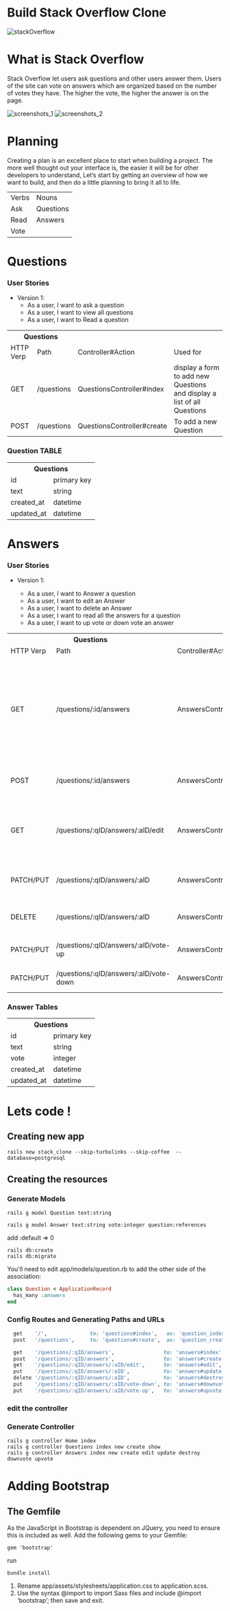 # Build Stack Overflow Clone

![stackOverflow](https://pics.me.me/i-dont-but-when-i-do-i-google-stackoverflow-stack-21431262.png)

# What is Stack Overflow

Stack Overflow let users ask questions and other users answer them. Users of the site can vote on answers which are organized based on the number of votes they have. The higher the vote, the higher the answer is on the page.

![screenshots_1](/screenshots/1.png)
![screenshots_2](/screenshots/2.png)

# Planning

Creating a plan is an excellent place to start when building a project. The more well thought out your interface is, the easier it will be for other developers to understand, Let’s start by getting an overview of how we want to build, and then do a little planning to bring it all to life.

<table style="display:inline">

  <tr>
    <td>Verbs</td>
    <td>Nouns</td>
  </tr>

  <tr>
    <td>Ask</td>
    <td>Questions</td>
  </tr>

  <tr>
    <td>Read</td>
    <td>Answers</td>
  </tr>

   <tr>
    <td>Vote</td>
    <td></td>
  </tr>
</table>

# Questions

### User Stories

- Version 1:
  - As a user, I want to ask a question
  - As a user, I want to view all questions
  - As a user, I want to Read a question

<table>
  <th colspan="2" style="text-align:center">Questions</th>

  <tr>
    <td>HTTP Verp</td>
    <td>Path</td>
    <td>Controller#Action</td>
    <td>Used for</td>
  </tr>

  <tr>
    <td>GET</td>
    <td>/questions</td>
    <td>QuestionsController#index</td>
    <td>display a form to add new Questions and display a list of all Questions </td>
  </tr>

  <tr>
    <td>POST</td>
    <td>/questions</td>
    <td>QuestionsController#create</td>
    <td>To add a new Question</td>
  </tr>

</table>

### Question TABLE

<table>
  <th colspan="2" style="text-align:center">Questions</th>

  <tr>
    <td>id</td>
    <td>primary key</td>
  </tr>

  <tr>
    <td>text</td>
    <td>string</td>
  </tr>

  <tr>
    <td>created_at</td>
    <td>datetime</td>
  </tr>

  <tr>
    <td>updated_at</td>
    <td>datetime</td>
  </tr>

</table>

# Answers

### User Stories

- Version 1:

  - As a user, I want to Answer a question
  - As a user, I want to edit an Answer
  - As a user, I want to delete an Answer
  - As a user, I want to read all the answers for a question
  - As a user, I want to up vote or down vote an answer

<table>

  <th colspan="2" style="text-align:center">Questions</th>
  
  <tr>
    <td>HTTP Verp</td>
    <td>Path</td>
    <td>Controller#Action</td>
    <td>Used for</td>
  </tr>

  <tr>
    <td>GET</td>
    <td>/questions/:id/answers</td>
    <td>AnswersController#index</td>
    <td>Display a form to add new Answer and display a list of all Answers for a question </td>
  </tr>

  <tr>
    <td>POST</td>
    <td>/questions/:id/answers</td>
    <td>AnswersController#create</td>
    <td>to create a new answer</td>
  </tr>

  <tr>
    <td>GET</td>
    <td>/questions/:qID/answers/:aID/edit</td>
    <td>AnswersController#edit</td>
    <td>Return an HTML form for editing an answer </td>
  </tr>

  <tr>
    <td>PATCH/PUT</td>
    <td>/questions/:qID/answers/:aID</td>
    <td>AnswersController#update</td>
    <td>to update an Answer </td>
  </tr>

  <tr>
    <td>DELETE</td>
    <td>/questions/:qID/answers/:aID</td>
    <td>AnswersController#destroy</td>
    <td>to delete an Answer</td>
  </tr>

  <tr>
    <td>PATCH/PUT</td>
    <td>/questions/:qID/answers/:aID/vote-up</td>
    <td>AnswersController#upvote</td>
    <td>to up vote an answer</td>
  </tr>

  <tr>
    <td>PATCH/PUT</td>
    <td>/questions/:qID/answers/:aID/vote-down</td>
    <td>AnswersController#downvote</td>
    <td>to down vote an answer</td>
  </tr>

</table>

### Answer Tables

<table>
  <th colspan="2" style="text-align:center">Questions</th>
  <tr>
    <td>id</td>
    <td>primary key</td>
  </tr>
  <tr>
    <td>text</td>
    <td>string</td>
  </tr>
    <tr>
    <td>vote</td>
    <td>integer</td>
  </tr>
  <tr>
    <td>created_at</td>
    <td>datetime</td>
  </tr>
  <tr>
    <td>updated_at</td>
    <td>datetime</td>
  </tr>
</table>

# Lets code !

## Creating new app

```
rails new stack_clone --skip-turbolinks --skip-coffee  --database=postgresql
```

## Creating the resources

### Generate Models

```
rails g model Question text:string

rails g model Answer text:string vote:integer question:references
```

add :default => 0

```
rails db:create
rails db:migrate
```

You'll need to edit app/models/question.rb to add the other side of the association:

```rb
class Question < ApplicationRecord
  has_many :answers
end
```

### Config Routes and Generating Paths and URLs

```rb
  get    '/',              to: 'questions#index',   as: 'question_index'
  post   '/questions',     to: 'questions#create',  as: 'question_create'

  get    '/questions/:qID/answers',                to: 'answers#index',    as: 'answers_index'
  post   '/questions/:qID/answers',                to: 'answers#create',   as: 'answer_create'
  get    '/questions/:qID/answers/:aID/edit',      to: 'answers#edit',     as: 'answer_edit'
  put    '/questions/:qID/answers/:aID',           to: 'answers#update',   as: 'answer_update'
  delete '/questions/:qID/answers/:aID',           to: 'answers#destroy',  as: 'answer_destroy'
  put    '/questions/:qID/answers/:aID/vote-down', to: 'answers#downvote', as: 'downvote_update'
  put    '/questions/:qID/answers/:aID/vote-up',   to: 'answers#upvote',   as: 'upvote_update'
```

### edit the controller

### Generate Controller

```
rails g controller Home index
rails g controller Questions index new create show
rails g controller Answers index new create edit update destroy downvote upvote
```

# Adding Bootstrap

## The Gemfile

As the JavaScript in Bootstrap is dependent on JQuery, you need to ensure this is included as well. Add the following gems to your Gemfile:

```
gem 'bootstrap'
```

run

```
bundle install
```

1. Rename app/assets/stylesheets/application.css to application.scss.
2. Use the syntax @import to import Sass files and include @import ‘bootstrap’; then save and exit.
